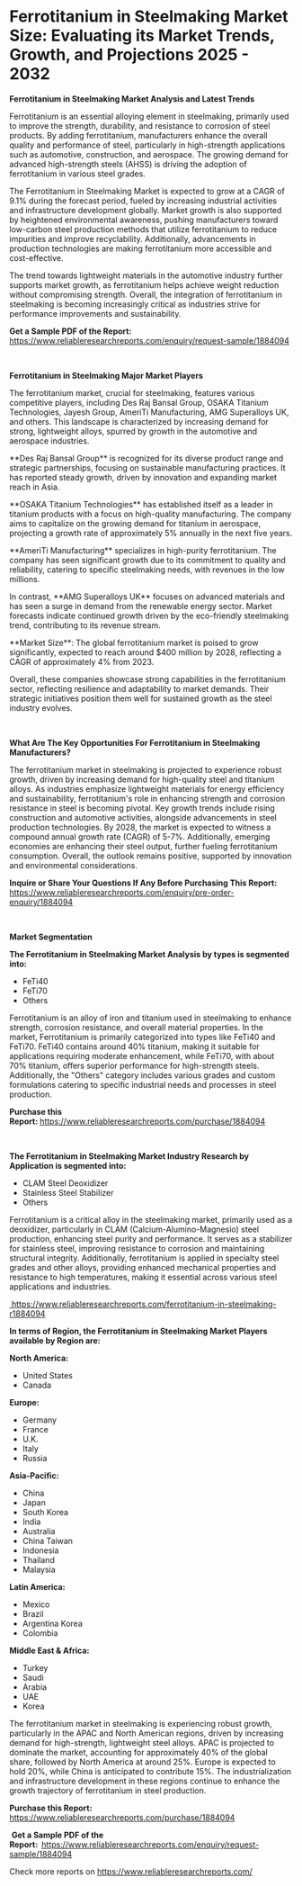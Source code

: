 <p><h1>Ferrotitanium in Steelmaking Market Size: Evaluating its Market Trends, Growth, and Projections 2025 - 2032</h1></p><p><strong>Ferrotitanium in Steelmaking Market Analysis and Latest Trends</strong></p>
<p><p>Ferrotitanium is an essential alloying element in steelmaking, primarily used to improve the strength, durability, and resistance to corrosion of steel products. By adding ferrotitanium, manufacturers enhance the overall quality and performance of steel, particularly in high-strength applications such as automotive, construction, and aerospace. The growing demand for advanced high-strength steels (AHSS) is driving the adoption of ferrotitanium in various steel grades.</p><p>The Ferrotitanium in Steelmaking Market is expected to grow at a CAGR of 9.1% during the forecast period, fueled by increasing industrial activities and infrastructure development globally. Market growth is also supported by heightened environmental awareness, pushing manufacturers toward low-carbon steel production methods that utilize ferrotitanium to reduce impurities and improve recyclability. Additionally, advancements in production technologies are making ferrotitanium more accessible and cost-effective. </p><p>The trend towards lightweight materials in the automotive industry further supports market growth, as ferrotitanium helps achieve weight reduction without compromising strength. Overall, the integration of ferrotitanium in steelmaking is becoming increasingly critical as industries strive for performance improvements and sustainability.</p></p>
<p><strong>Get a Sample PDF of the Report:&nbsp;</strong> <a href="https://www.reliableresearchreports.com/enquiry/request-sample/1884094?utm_campaign=2102&utm_medium=2&utm_source=Github&utm_content=ia&utm_term=04022025&utm_id=ferrotitanium-in-steelmaking">https://www.reliableresearchreports.com/enquiry/request-sample/1884094</a></p>
<p>&nbsp;</p>
<p><strong>Ferrotitanium in Steelmaking Major Market Players</strong></p>
<p><p>The ferrotitanium market, crucial for steelmaking, features various competitive players, including Des Raj Bansal Group, OSAKA Titanium Technologies, Jayesh Group, AmeriTi Manufacturing, AMG Superalloys UK, and others. This landscape is characterized by increasing demand for strong, lightweight alloys, spurred by growth in the automotive and aerospace industries.</p><p>**Des Raj Bansal Group** is recognized for its diverse product range and strategic partnerships, focusing on sustainable manufacturing practices. It has reported steady growth, driven by innovation and expanding market reach in Asia.</p><p>**OSAKA Titanium Technologies** has established itself as a leader in titanium products with a focus on high-quality manufacturing. The company aims to capitalize on the growing demand for titanium in aerospace, projecting a growth rate of approximately 5% annually in the next five years.</p><p>**AmeriTi Manufacturing** specializes in high-purity ferrotitanium. The company has seen significant growth due to its commitment to quality and reliability, catering to specific steelmaking needs, with revenues in the low millions.</p><p>In contrast, **AMG Superalloys UK** focuses on advanced materials and has seen a surge in demand from the renewable energy sector. Market forecasts indicate continued growth driven by the eco-friendly steelmaking trend, contributing to its revenue stream.</p><p>**Market Size**: The global ferrotitanium market is poised to grow significantly, expected to reach around $400 million by 2028, reflecting a CAGR of approximately 4% from 2023.</p><p>Overall, these companies showcase strong capabilities in the ferrotitanium sector, reflecting resilience and adaptability to market demands. Their strategic initiatives position them well for sustained growth as the steel industry evolves.</p></p>
<p>&nbsp;</p>
<p><strong>What Are The Key Opportunities For Ferrotitanium in Steelmaking Manufacturers?</strong></p>
<p><p>The ferrotitanium market in steelmaking is projected to experience robust growth, driven by increasing demand for high-quality steel and titanium alloys. As industries emphasize lightweight materials for energy efficiency and sustainability, ferrotitanium's role in enhancing strength and corrosion resistance in steel is becoming pivotal. Key growth trends include rising construction and automotive activities, alongside advancements in steel production technologies. By 2028, the market is expected to witness a compound annual growth rate (CAGR) of 5-7%. Additionally, emerging economies are enhancing their steel output, further fueling ferrotitanium consumption. Overall, the outlook remains positive, supported by innovation and environmental considerations.</p></p>
<p><strong>Inquire or Share Your Questions If Any Before Purchasing This Report:</strong> <a href="https://www.reliableresearchreports.com/enquiry/pre-order-enquiry/1884094?utm_campaign=2102&utm_medium=2&utm_source=Github&utm_content=ia&utm_term=04022025&utm_id=ferrotitanium-in-steelmaking">https://www.reliableresearchreports.com/enquiry/pre-order-enquiry/1884094</a></p>
<p>&nbsp;</p>
<p><strong>Market Segmentation</strong></p>
<p><strong>The Ferrotitanium in Steelmaking Market Analysis by types is segmented into:</strong></p>
<p><ul><li>FeTi40</li><li>FeTi70</li><li>Others</li></ul></p>
<p><p>Ferrotitanium is an alloy of iron and titanium used in steelmaking to enhance strength, corrosion resistance, and overall material properties. In the market, Ferrotitanium is primarily categorized into types like FeTi40 and FeTi70. FeTi40 contains around 40% titanium, making it suitable for applications requiring moderate enhancement, while FeTi70, with about 70% titanium, offers superior performance for high-strength steels. Additionally, the "Others" category includes various grades and custom formulations catering to specific industrial needs and processes in steel production.</p></p>
<p><strong>Purchase this Report:&nbsp;</strong><a href="https://www.reliableresearchreports.com/purchase/1884094?utm_campaign=2102&utm_medium=2&utm_source=Github&utm_content=ia&utm_term=04022025&utm_id=ferrotitanium-in-steelmaking">https://www.reliableresearchreports.com/purchase/1884094</a></p>
<p>&nbsp;</p>
<p><strong>The Ferrotitanium in Steelmaking Market Industry Research by Application is segmented into:</strong></p>
<p><ul><li>CLAM Steel Deoxidizer</li><li>Stainless Steel Stabilizer</li><li>Others</li></ul></p>
<p><p>Ferrotitanium is a critical alloy in the steelmaking market, primarily used as a deoxidizer, particularly in CLAM (Calcium-Alumino-Magnesio) steel production, enhancing steel purity and performance. It serves as a stabilizer for stainless steel, improving resistance to corrosion and maintaining structural integrity. Additionally, ferrotitanium is applied in specialty steel grades and other alloys, providing enhanced mechanical properties and resistance to high temperatures, making it essential across various steel applications and industries.</p></p>
<p><a href="https://www.reliableresearchreports.com/ferrotitanium-in-steelmaking-r1884094?utm_campaign=2102&utm_medium=2&utm_source=Github&utm_content=ia&utm_term=04022025&utm_id=ferrotitanium-in-steelmaking">&nbsp;https://www.reliableresearchreports.com/ferrotitanium-in-steelmaking-r1884094</a></p>
<p><strong>In terms of Region, the Ferrotitanium in Steelmaking Market Players available by Region are:</strong></p>
<p>
    <p> <strong> North America: </strong>
        <ul>
            <li>United States</li>
            <li>Canada</li>
        </ul>
        </p> 
    <p> <strong> Europe: </strong>
        <ul>
            <li>Germany</li>
            <li>France</li>
            <li>U.K.</li>
            <li>Italy</li>
            <li>Russia</li>
        </ul>
        </p> 
    <p> <strong> Asia-Pacific: </strong>
        <ul>
            <li>China</li>
            <li>Japan</li>
            <li>South Korea</li>
            <li>India</li>
            <li>Australia</li>
            <li>China Taiwan</li>
            <li>Indonesia</li>
            <li>Thailand</li>
            <li>Malaysia</li>
        </ul>
        </p> 
    <p> <strong> Latin America: </strong>
        <ul>
            <li>Mexico</li>
            <li>Brazil</li>
            <li>Argentina Korea</li>
            <li>Colombia</li>
        </ul>
        </p> 
    <p> <strong> Middle East & Africa: </strong>
        <ul>
            <li>Turkey</li>
            <li>Saudi</li>
            <li>Arabia</li>
            <li>UAE</li>
            <li>Korea</li>
        </ul>
    </p>
    </p>
<p><p>The ferrotitanium market in steelmaking is experiencing robust growth, particularly in the APAC and North American regions, driven by increasing demand for high-strength, lightweight steel alloys. APAC is projected to dominate the market, accounting for approximately 40% of the global share, followed by North America at around 25%. Europe is expected to hold 20%, while China is anticipated to contribute 15%. The industrialization and infrastructure development in these regions continue to enhance the growth trajectory of ferrotitanium in steel production.</p></p>
<p><strong>Purchase this Report: </strong><a href="https://www.reliableresearchreports.com/purchase/1884094?utm_campaign=2102&utm_medium=2&utm_source=Github&utm_content=ia&utm_term=04022025&utm_id=ferrotitanium-in-steelmaking">https://www.reliableresearchreports.com/purchase/1884094</a></p>
<p>&nbsp;<strong>Get a Sample PDF of the Report:&nbsp;&nbsp;</strong><a href="https://www.reliableresearchreports.com/enquiry/request-sample/1884094?utm_campaign=2102&utm_medium=2&utm_source=Github&utm_content=ia&utm_term=04022025&utm_id=ferrotitanium-in-steelmaking">https://www.reliableresearchreports.com/enquiry/request-sample/1884094</a></p>
<p><strong></strong></p>
<p>Check more reports on <a href="https://www.reliableresearchreports.com/?utm_campaign=2102&utm_medium=2&utm_source=Github&utm_content=ia&utm_term=04022025&utm_id=ferrotitanium-in-steelmaking">https://www.reliableresearchreports.com/</a></p>
